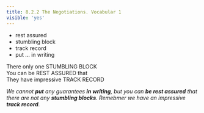 ```yaml
---
title: 8.2.2 The Negotiations. Vocabular 1
visible: 'yes'
---
```


- rest assured
- stumbling block
- track record
- put ... in writing

There only one STUMBLING BLOCK <br>
You can be REST ASSURED that <br>
They have impressive TRACK RECORD <br>

_We cannot **put** any guarantees **in writing**, but you can **be rest assured** that there are not any **stumbling blocks**. Remebmer we have an impressive **track record**._
